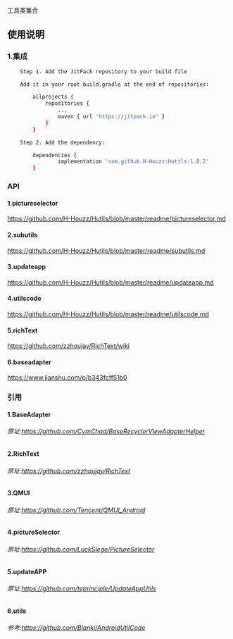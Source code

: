 工具类集合
## 使用说明
### 1.集成
```sh 
    Step 1. Add the JitPack repository to your build file

    Add it in your root build.gradle at the end of repositories:

    	allprojects {
    		repositories {
    			...
    			maven { url 'https://jitpack.io' }
    		}
    	}

    Step 2. Add the dependency:

    	dependencies {
    	        implementation 'com.github.H-Houzz:Hutils:1.0.2'
    	}
```

### API
#### 1.pictureselector 
https://github.com/H-Houzz/Hutils/blob/master/readme/pictureselector.md
#### 2.subutils    
https://github.com/H-Houzz/Hutils/blob/master/readme/subutils.md
#### 3.updateapp   
https://github.com/H-Houzz/Hutils/blob/master/readme/updateapp.md
#### 4.utilscode   
https://github.com/H-Houzz/Hutils/blob/master/readme/utilscode.md
#### 5.richText
https://github.com/zzhoujay/RichText/wiki
#### 6.baseadapter
https://www.jianshu.com/p/b343fcff51b0


### 引用
#### 1.BaseAdapter
###### 原址:https://github.com/CymChad/BaseRecyclerViewAdapterHelper
#### 2.RichText
###### 原址:https://github.com/zzhoujay/RichText
#### 3.QMUI
###### 原址:https://github.com/Tencent/QMUI_Android
#### 4.pictureSelector
###### 原址:https://github.com/LuckSiege/PictureSelector
#### 5.updateAPP
###### 原址:https://github.com/teprinciple/UpdateAppUtils
#### 6.utils
###### 参考:https://github.com/Blankj/AndroidUtilCode
